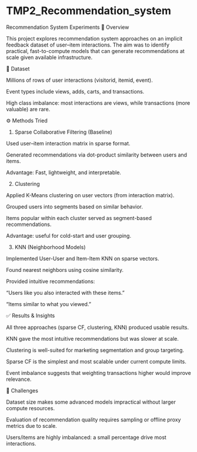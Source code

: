 # TMP2_Recommendation_system

Recommendation System Experiments
📌 Overview

This project explores recommendation system approaches on an implicit feedback dataset of user–item interactions. The aim was to identify practical, fast-to-compute models that can generate recommendations at scale given available infrastructure.

📂 Dataset

Millions of rows of user interactions (visitorid, itemid, event).

Event types include views, adds, carts, and transactions.

High class imbalance: most interactions are views, while transactions (more valuable) are rare.

⚙️ Methods Tried
1. Sparse Collaborative Filtering (Baseline)

Used user–item interaction matrix in sparse format.

Generated recommendations via dot-product similarity between users and items.

Advantage: Fast, lightweight, and interpretable.

2. Clustering

Applied K-Means clustering on user vectors (from interaction matrix).

Grouped users into segments based on similar behavior.

Items popular within each cluster served as segment-based recommendations.

Advantage: useful for cold-start and user grouping.

3. KNN (Neighborhood Models)

Implemented User-User and Item-Item KNN on sparse vectors.

Found nearest neighbors using cosine similarity.

Provided intuitive recommendations:

“Users like you also interacted with these items.”

“Items similar to what you viewed.”

✅ Results & Insights

All three approaches (sparse CF, clustering, KNN) produced usable results.

KNN gave the most intuitive recommendations but was slower at scale.

Clustering is well-suited for marketing segmentation and group targeting.

Sparse CF is the simplest and most scalable under current compute limits.

Event imbalance suggests that weighting transactions higher would improve relevance.

🚧 Challenges

Dataset size makes some advanced models impractical without larger compute resources.

Evaluation of recommendation quality requires sampling or offline proxy metrics due to scale.

Users/items are highly imbalanced: a small percentage drive most interactions.
